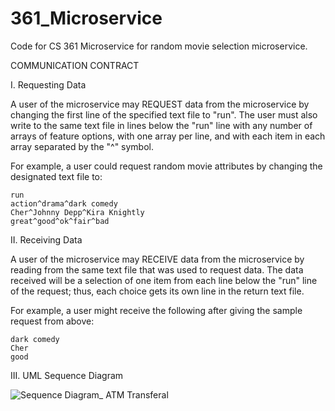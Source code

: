 # 361_Microservice
Code for CS 361 Microservice for random movie selection microservice.

COMMUNICATION CONTRACT

I. Requesting Data

A user of the microservice may REQUEST data from the microservice by changing the first line of the specified text file to "run". The user must also write to the same text file in lines below the "run" line with any number of arrays of feature options, with one array per line, and with each item in each array separated by the "^" symbol. 

For example, a user could request random movie attributes by changing the designated text file to:
```sample_request
run
action^drama^dark comedy
Cher^Johnny Depp^Kira Knightly
great^good^ok^fair^bad
```

II. Receiving Data

A user of the microservice may RECEIVE data from the microservice by reading from the same text file that was used to request data. The data received will be a selection of one item from each line below the "run" line of the request; thus, each choice gets its own line in the return text file.

For example, a user might receive the following after giving the sample request from above:
```sample_receipt
dark comedy
Cher
good
```

III. UML Sequence Diagram

![Sequence Diagram_ ATM Transferal](https://user-images.githubusercontent.com/61097283/199132824-a0f2b063-b988-4ad6-a2e4-6990691bce0c.jpg)
